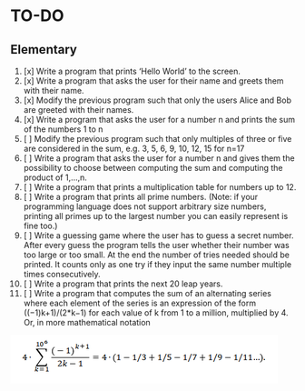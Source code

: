 # TO-DO

## Elementary

1. [x] Write a program that prints ‘Hello World’ to the screen.
2. [x] Write a program that asks the user for their name and greets them with their name.
3. [x] Modify the previous program such that only the users Alice and Bob are greeted with their names.
4. [x] Write a program that asks the user for a number n and prints the sum of the numbers 1 to n
5. [ ] Modify the previous program such that only multiples of three or five are considered in the sum, e.g. 3, 5, 6, 9, 10, 12, 15 for n=17
6. [ ] Write a program that asks the user for a number n and gives them the possibility to choose between computing the sum and computing the product of 1,…,n.
7. [ ] Write a program that prints a multiplication table for numbers up to 12.
8. [ ] Write a program that prints all prime numbers. (Note: if your programming language does not support arbitrary size numbers, printing all primes up to the largest number you can easily represent is fine too.)
9. [ ] Write a guessing game where the user has to guess a secret number. After every guess the program tells the user whether their number was too large or too small. At the end the number of tries needed should be printed. It counts only as one try if they input the same number multiple times consecutively.
10. [ ] Write a program that prints the next 20 leap years.
11. [ ] Write a program that computes the sum of an alternating series where each element of the series is an expression of the form ((−1)k+1)/(2\*k−1) for each value of k from 1 to a million, multiplied by 4. Or, in more mathematical notation

![Screenshot of the formula to be used in the above program.](/small-programs/standalone/ADSP-Q/images/ElementaryLastBoss.PNG)
